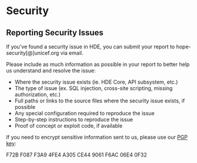 # Security

## Reporting Security Issues

If you've found a security issue in HDE, you can submit your report to hope-security[@]unicef.org via email.

Please include as much information as possible in your report to better help us understand and resolve the issue:

- Where the security issue exists (ie. HDE Core, API subsystem, etc.)
- The type of issue (ex. SQL injection, cross-site scripting, missing authorization, etc.)
- Full paths or links to the source files where the security issue exists, if possible
- Any special configuration required to reproduce the issue
- Step-by-step instructions to reproduce the issue
- Proof of concept or exploit code, if available

If you need to encrypt sensitive information sent to us, please use our [PGP key](https://keys.openpgp.org/vks/v1/by-fingerprint/F72BF087F3A94FE4A305CE449061F6AC06E40F32):

F72B F087 F3A9 4FE4 A305 CE44 9061 F6AC 06E4 0F32

